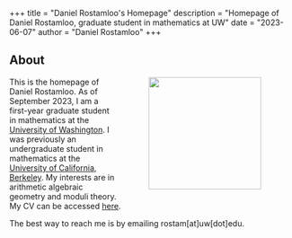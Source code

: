 +++
title = "Daniel Rostamloo's Homepage"
description = "Homepage of Daniel Rostamloo, graduate student in mathematics at UW"
date = "2023-06-07"
author = "Daniel Rostamloo"
+++

## About

<img align="right" style="float: right; margin-right: 3.5rem; margin-left: 3.5rem; margin-bottom: 1rem" width="200" src="/me.jpg">

This is the homepage of Daniel Rostamloo. As of September 2023, I am a first-year graduate student in mathematics at the [University of Washington](https://math.washington.edu). I was previously an undergraduate student in mathematics at the [University of California, Berkeley](https://math.berkeley.edu). My interests are in arithmetic algebraic geometry and moduli theory. My CV can be accessed [here](/CV.pdf). 

The best way to reach me is by emailing rostam[at]uw[dot]edu.

